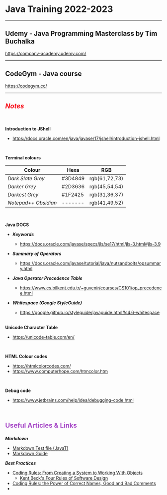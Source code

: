 # Java Training 2022-2023

---
## Udemy - Java Programming Masterclass by Tim Buchalka
https://company-academy.udemy.com/

---

## CodeGym - Java course
https://codegym.cc/

---
## ***<p style="color:#F70D1A">Notes</p>***

<br>

**Introduction to JShell**
*	https://docs.oracle.com/en/java/javase/17/jshell/introduction-jshell.html

<br> 

**Terminal colours**

| Colour               | Hexa    | RGB           |
|----------------------|---------|---------------|
| *Dark Slate Grey*    | #3D4849 | rgb(61,72,73) |
| *Darker Grey*        | #2D3636 | rgb(45,54,54) |
| *Darkest Grey*       | #1F2425 | rgb(31,36,37) |
| *Notepad++ Obsidian* | ------- | rgb(41,49,52) |

<br> 

**Java DOCS**
* ***Keywords***	
  * https://docs.oracle.com/javase/specs/jls/se17/html/jls-3.html#jls-3.9
* ***Summary of Operators***
  * https://docs.oracle.com/javase/tutorial/java/nutsandbolts/opsummary.html
* ***Java Operator Precedence Table***
  * https://www.cs.bilkent.edu.tr/~guvenir/courses/CS101/op_precedence.html
* ***Whitespace (Google StyleGuide)***
  * https://google.github.io/styleguide/javaguide.html#s4.6-whitespace 



  
  <br>

**Unicode Character Table**
*   https://unicode-table.com/en/

<br>

**HTML Colour codes**
*   https://htmlcolorcodes.com/
*   https://www.computerhope.com/htmcolor.htm

<br>

**Debug code**
*   https://www.jetbrains.com/help/idea/debugging-code.html

<br>

## **<p style="color:#A74AC7">Useful Articles & Links</p>**

***Markdown***
* [Markdown Test file (JavaT)](../JavaT/src/ReadMeDocumentation/TestMarkdown.md)
* [Markdown Guide](https://www.markdownguide.org/basic-syntax/)


***Best Practices***
  * [Coding Rules: From Creating a System to Working With Objects](https://codegym.cc/groups/posts/350-coding-rules-from-creating-a-system-to-working-with-objects)
    * [Kent Beck's Four Rules of Software Design](https://martinfowler.com/bliki/BeckDesignRules.html)
  * [Coding Rules: the Power of Correct Names, Good and Bad Comments](https://codegym.cc/groups/posts/369)
  * 